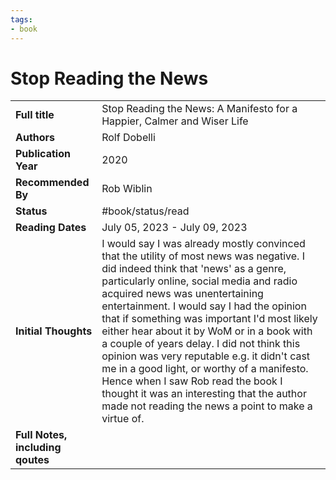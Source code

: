 ```yaml
---
tags:
- book
---
```


# Stop Reading the News

| | |
| - | - |
| **Full title** | Stop Reading the News: A Manifesto for a Happier, Calmer and Wiser Life |
| **Authors** | Rolf Dobelli |
| **Publication Year** | 2020 |
| **Recommended By** | Rob Wiblin  |
| **Status** | #book/status/read |
| **Reading Dates** | July 05, 2023 - July 09, 2023  |
| **Initial Thoughts** | I would say I was already mostly convinced that the utility of most news was negative. I did indeed think that 'news' as a genre, particularly online, social media and radio acquired news was unentertaining entertainment. I would say I had the opinion that if something was important I'd most likely either hear about it by WoM or in a book with a couple of years delay. I did not think this opinion was very reputable e.g. it didn't cast me in a good light, or worthy of a manifesto. Hence when I saw Rob read the book I thought it was an interesting that the author made not reading the news a point to make a virtue of.  |
| **Full Notes, including qoutes** | | **Full Notes** | Stop Reading the News - Rolf Dobelli by Rolf Dobelli<br>* Notes from: July 05, 2023 - July 09, 2023<br>---<br>* Engage with content that is truly relevant and overlaps with your circle of competence. -- [loc 298] | |